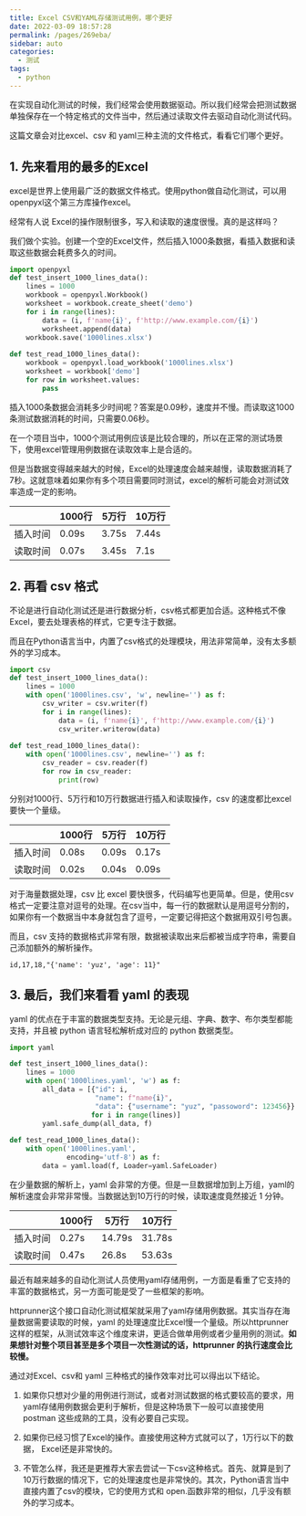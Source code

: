 ```yaml
---
title: Excel CSV和YAML存储测试用例，哪个更好
date: 2022-03-09 18:57:28
permalink: /pages/269eba/
sidebar: auto
categories:
  - 测试
tags:
  - python
---
```

在实现自动化测试的时候，我们经常会使用数据驱动。所以我们经常会把测试数据单独保存在一个特定格式的文件当中，然后通过读取文件去驱动自动化测试代码。



这篇文章会对比excel、csv 和 yaml三种主流的文件格式，看看它们哪个更好。



## 1. 先来看用的最多的Excel



excel是世界上使用最广泛的数据文件格式。使用python做自动化测试，可以用openpyxl这个第三方库操作excel。



经常有人说 Excel的操作限制很多，写入和读取的速度很慢。真的是这样吗？



我们做个实验。创建一个空的Excel文件，然后插入1000条数据，看插入数据和读取这些数据会耗费多久的时间。



```python
import openpyxl
def test_insert_1000_lines_data():
    lines = 1000
    workbook = openpyxl.Workbook()
    worksheet = workbook.create_sheet('demo')
    for i in range(lines):
        data = (i, f'name{i}', f'http://www.example.com/{i}')
        worksheet.append(data)
    workbook.save('1000lines.xlsx')
    
def test_read_1000_lines_data():
    workbook = openpyxl.load_workbook('1000lines.xlsx')
    worksheet = workbook['demo']
    for row in worksheet.values:
        pass
```



插入1000条数据会消耗多少时间呢？答案是0.09秒，速度并不慢。而读取这1000条测试数据消耗的时间，只需要0.06秒。





在一个项目当中，1000个测试用例应该是比较合理的，所以在正常的测试场景下，使用excel管理用例数据在读取效率上是合适的。



但是当数据变得越来越大的时候，Excel的处理速度会越来越慢，读取数据消耗了7秒。这就意味着如果你有多个项目需要同时测试，excel的解析可能会对测试效率造成一定的影响。

|          | 1000行 | 5万行 | 10万行 |
| -------- | ------ | ----- | ------ |
| 插入时间 | 0.09s  | 3.75s | 7.44s  |
| 读取时间 | 0.07s  | 3.45s | 7.1s   |



## 2. 再看 csv 格式



不论是进行自动化测试还是进行数据分析，csv格式都更加合适。这种格式不像Excel，要去处理表格的样式，它更专注于数据。



而且在Python语言当中，内置了csv格式的处理模块，用法非常简单，没有太多额外的学习成本。

```python
import csv
def test_insert_1000_lines_data():
    lines = 1000
    with open('1000lines.csv', 'w', newline='') as f:
        csv_writer = csv.writer(f)
        for i in range(lines):
            data = (i, f'name{i}', f'http://www.example.com/{i}')
            csv_writer.writerow(data)
            
def test_read_1000_lines_data():
    with open('1000lines.csv', newline='') as f:
        csv_reader = csv.reader(f)
        for row in csv_reader:
            print(row)
```





分别对1000行、5万行和10万行数据进行插入和读取操作，csv 的速度都比excel要快一个量级。

|          | 1000行 | 5万行 | 10万行 |
| -------- | ------ | ----- | ------ |
| 插入时间 | 0.08s  | 0.09s | 0.17s  |
| 读取时间 | 0.02s  | 0.04s | 0.09s  |



对于海量数据处理，csv 比 excel 要快很多，代码编写也更简单。但是，使用csv格式一定要注意对逗号的处理。在csv当中，每一行的数据默认是用逗号分割的，如果你有一个数据当中本身就包含了逗号，一定要记得把这个数据用双引号包裹。



而且，csv 支持的数据格式非常有限，数据被读取出来后都被当成字符串，需要自己添加额外的解析操作。



```plain
id,17,18,"{'name': 'yuz', 'age': 11}"
```



## 3. 最后，我们来看看 yaml 的表现



yaml 的优点在于丰富的数据类型支持。无论是元组、字典、数字、布尔类型都能支持，并且被 python 语言轻松解析成对应的 python 数据类型。



```python
import yaml

def test_insert_1000_lines_data():
    lines = 1000
    with open('1000lines.yaml', 'w') as f:
        all_data = [{"id": i,
                     "name": f"name{i}",
                     "data": {"username": "yuz", "passoword": 123456}}
                    for i in range(lines)]
        yaml.safe_dump(all_data, f)
        
def test_read_1000_lines_data():
    with open('1000lines.yaml',
              encoding='utf-8') as f:
        data = yaml.load(f, Loader=yaml.SafeLoader)
```



在少量数据的解析上，yaml 会非常的方便。但是一旦数据增加到上万组，yaml的解析速度会非常非常慢。当数据达到10万行的时候，读取速度竟然接近 1 分钟。

|          | 1000行 | 5万行  | 10万行 |
| -------- | ------ | ------ | ------ |
| 插入时间 | 0.27s  | 14.79s | 31.78s |
| 读取时间 | 0.47s  | 26.8s  | 53.63s |



最近有越来越多的自动化测试人员使用yaml存储用例，一方面是看重了它支持的丰富的数据格式，另一方面可能是受了一些框架的影响。



httprunner这个接口自动化测试框架就采用了yaml存储用例数据。其实当存在海量数据需要读取的时候，yaml 的处理速度比Excel慢一个量级。所以httprunner 这样的框架，从测试效率这个维度来讲，更适合做单用例或者少量用例的测试。**如果想针对整个项目甚至是多个项目一次性测试的话，httprunner 的执行速度会比较慢。**



通过对Excel、csv和 yaml 三种格式的操作效率对比可以得出以下结论。

1. 如果你只想对少量的用例进行测试，或者对测试数据的格式要较高的要求，用yaml存储用例数据会更利于解析，但是这种场景下一般可以直接使用 postman 这些成熟的工具，没有必要自己实现。



1. 如果你已经习惯了Excel的操作。直接使用这种方式就可以了，1万行以下的数据， Excel还是非常快的。



1. 不管怎么样，我还是更推荐大家去尝试一下csv这种格式。首先、就算是到了10万行数据的情况下，它的处理速度也是非常快的。其次，Python语言当中直接内置了csv的模块，它的使用方式和 open.函数非常的相似，几乎没有额外的学习成本。

